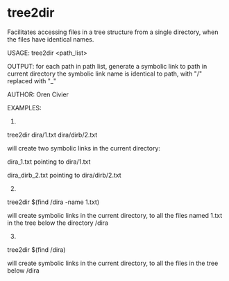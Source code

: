 # tree2dir
Facilitates accessing files in a tree structure from a single directory, when the files have identical names.

USAGE: tree2dir <path_list>

OUTPUT: for each path in path list, generate a symbolic link to path in current directory
        the symbolic link name is identical to path, with "/" replaced with "_"
        
AUTHOR: Oren Civier 
       
EXAMPLES: 

1)

tree2dir dira/1.txt dira/dirb/2.txt

will create two symbolic links in the current directory:

dira_1.txt pointing to dira/1.txt

dira_dirb_2.txt pointing to dira/dirb/2.txt

2)

tree2dir $(find /dira -name 1.txt)

will create symbolic links in the current directory, to all the files named 1.txt in the tree below the directory /dira

3)

tree2dir $(find /dira)

will create symbolic links in the current directory, to all the files in the tree below /dira
